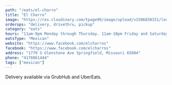 ```yaml
---
path: "/eats/el-charro"
title: "El Charro"
image: "https://res.cloudinary.com/tpage99/image/upload/v1586830151/local417eats/local417eatslogo.png"
orderops: "delivery, drivethru, pickup"
category: "eats"
hours: "11am-9pm Monday through Thursday. 11am-10pm Friday and Saturday. 11am-8:30pm Sunday"
eatsType: "Mexican"
website: "https://www.facebook.com/elcharros"
facebook: "https://www.facebook.com/elcharros"
address: "1779 S Glenstone Ave Springfield, Missouri 65804"
phone: "4178861444"
tags: ["mexican"]
---
```


Delivery available via GrubHub and UberEats.

